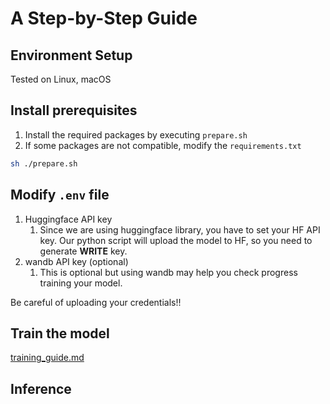 
# A Step-by-Step Guide

## Environment Setup

Tested on Linux, macOS

## Install prerequisites

1. Install the required packages by executing `prepare.sh`
2. If some packages are not compatible, modify the `requirements.txt` 

```bash
sh ./prepare.sh
```

## Modify `.env` file

1. Huggingface API key
    1. Since we are using huggingface library, you have to set your HF API key. Our python script will upload the model to HF, so you need to generate **WRITE** key.
2. wandb API key (optional)
    1. This is optional but using wandb may help you check progress training your model.

Be careful of uploading your credentials!!

## Train the model
[training_guide.md](https://github.com/Aprilistic/Medical_LLM/blob/main/model/training_guide.ipynb)


## Inference
